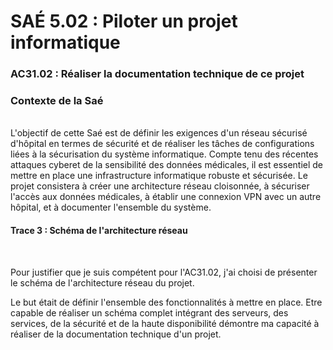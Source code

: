 # SAÉ 5.02 : Piloter un projet informatique
###  AC31.02 : Réaliser la documentation technique de ce projet
### Contexte de la Saé
<br/>
L'objectif de cette Saé est de définir les exigences d'un réseau sécurisé d'hôpital en termes de sécurité et de réaliser les tâches de configurations liées à la sécurisation du système informatique. 
Compte tenu des récentes attaques cyberet de la sensibilité des données médicales, il est essentiel de mettre en place une infrastructure informatique robuste et sécurisée. Le projet consistera à créer une architecture
réseau cloisonnée, à sécuriser l'accès aux données médicales, à établir une connexion VPN avec un autre hôpital, et à documenter l'ensemble du système.

#### Trace 3 : Schéma de l'architecture réseau
<br/>

Pour justifier que je suis compétent pour l'AC31.02, j'ai choisi de présenter le schéma de l'architecture réseau du projet.

Le but était de définir l'ensemble des fonctionnalités à mettre en place.
Etre capable de réaliser un schéma complet intégrant des serveurs, des services, de la sécurité et de la haute disponibilité démontre ma capacité à réaliser de la documentation technique d'un projet.
<br/>
